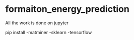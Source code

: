 # formaiton_energy_prediction

All the work is done on jupyter

pip install -matminer
            -sklearn
            -tensorflow
            
